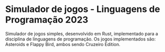 # Simulador de jogos - Linguagens de Programação 2023
Simulador de jogos simples, desenvolvido em Rust, implementado para a disciplina de linguagens de programação. Os jogos implementados são: Asteroids e Flappy Bird, ambos sendo Cruzeiro Edition.
